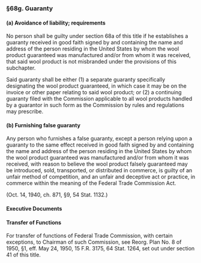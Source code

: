 ### §68g. Guaranty ###

#### (a) Avoidance of liability; requirements ####

No person shall be guilty under section 68a of this title if he establishes a guaranty received in good faith signed by and containing the name and address of the person residing in the United States by whom the wool product guaranteed was manufactured and/or from whom it was received, that said wool product is not misbranded under the provisions of this subchapter.

Said guaranty shall be either (1) a separate guaranty specifically designating the wool product guaranteed, in which case it may be on the invoice or other paper relating to said wool product; or (2) a continuing guaranty filed with the Commission applicable to all wool products handled by a guarantor in such form as the Commission by rules and regulations may prescribe.

#### (b) Furnishing false guaranty ####

Any person who furnishes a false guaranty, except a person relying upon a guaranty to the same effect received in good faith signed by and containing the name and address of the person residing in the United States by whom the wool product guaranteed was manufactured and/or from whom it was received, with reason to believe the wool product falsely guaranteed may be introduced, sold, transported, or distributed in commerce, is guilty of an unfair method of competition, and an unfair and deceptive act or practice, in commerce within the meaning of the Federal Trade Commission Act.

(Oct. 14, 1940, ch. 871, §9, 54 Stat. 1132.)

#### **Executive Documents** ####

#### Transfer of Functions ####

For transfer of functions of Federal Trade Commission, with certain exceptions, to Chairman of such Commission, see Reorg. Plan No. 8 of 1950, §1, eff. May 24, 1950, 15 F.R. 3175, 64 Stat. 1264, set out under section 41 of this title.